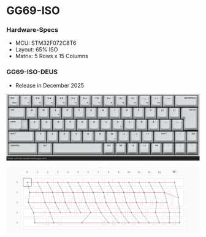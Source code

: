 
# GG69-ISO

### Hardware-Specs
* MCU: STM32F072C8T6
* Layout: 65% ISO
* Matrix: 5 Rows x 15 Columns

### GG69-ISO-DEUS
* Release in December 2025

![DEUS LAYOUT](images/gg69_deus_keymaping.png)

![GG69 ISO MATRIX](images/gg69_matrix.png)
